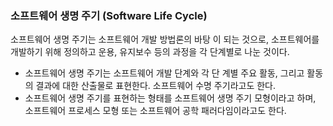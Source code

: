 ### 소프트웨어 생명 주기 (Software Life Cycle)
소프트웨어 생명 주기는 소프트웨어 개발 방법론의 바탕
이 되는 것으로, 소프트웨어를 개발하기 위해 정의하고
운용, 유지보수 등의 과정을 각 단계별로 나눈 것이다.

- 소프트웨어 생명 주기는 소프트웨어 개발 단계와 각 단
계별 주요 활동, 그리고 활동의 결과에 대한 산출물로
표현한다. 소프트웨어 수명 주기라고도 한다.  
- 소프트웨어 생명 주기를 표현하는 형태를 소프트웨어
생명 주기 모형이라고 하며, 소프트웨어 프로세스 모형
또는 소프트웨어 공학 패러다임이라고도 한다.